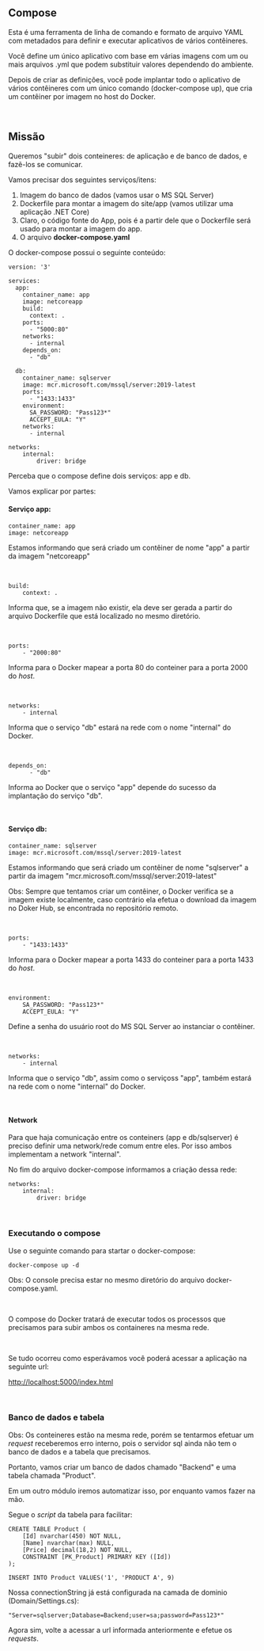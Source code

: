 ## Compose
Esta é uma ferramenta de linha de comando e formato de arquivo YAML com metadados para definir e executar aplicativos de vários contêineres. 

Você define um único aplicativo com base em várias imagens com um ou mais arquivos .yml que podem substituir valores dependendo do ambiente. 

Depois de criar as definições, você pode implantar todo o aplicativo de vários contêineres com um único comando (docker-compose up), que cria um contêiner por imagem no host do Docker.

<br>

## Missão
Queremos "subir" dois conteineres: de aplicação e de banco de dados, e fazẽ-los se comunicar. 

Vamos precisar dos seguintes serviços/itens:

1. Imagem do banco de dados (vamos usar o MS SQL Server)
2. Dockerfile para montar a imagem do site/app (vamos utilizar uma aplicação .NET Core)
3. Claro, o código fonte do App, pois é a partir dele que o Dockerfile será usado para montar a imagem do app.
4. O arquivo **docker-compose.yaml**

O docker-compose possui o seguinte conteúdo:

```
version: '3'

services:
  app:
    container_name: app
    image: netcoreapp
    build:
      context: .
    ports:
      - "5000:80"
    networks:
      - internal
    depends_on:
      - "db"

  db:
    container_name: sqlserver
    image: mcr.microsoft.com/mssql/server:2019-latest    
    ports:
      - "1433:1433"   
    environment:
      SA_PASSWORD: "Pass123*"
      ACCEPT_EULA: "Y"       
    networks:
      - internal

networks: 
    internal:
        driver: bridge
``` 

Perceba que o compose define dois serviços: app e db. 

Vamos explicar por partes:

#### Serviço app:

```
container_name: app
image: netcoreapp
```
Estamos informando que será criado um contêiner de nome "app" a partir da imagem "netcoreapp"


<br>

```
build:
    context: .
```
Informa que, se a imagem não existir, ela deve ser gerada a partir do arquivo Dockerfile que está localizado no mesmo diretório.


<br>

```
ports:
    - "2000:80"
```
Informa para o Docker mapear a porta 80 do conteiner para a porta 2000 do _host_.


<br>

```
networks:
    - internal
```
Informa que o serviço "db" estará na rede com o nome "internal" do Docker. 


<br>

```
depends_on:
      - "db"
```
Informa ao Docker que o serviço "app" depende do sucesso da implantação do serviço "db".



<br>

#### Serviço db:

```
container_name: sqlserver
image: mcr.microsoft.com/mssql/server:2019-latest  
```
Estamos informando que será criado um contêiner de nome "sqlserver" a partir da imagem "mcr.microsoft.com/mssql/server:2019-latest"

Obs: Sempre que tentamos criar um contêiner, o Docker verifica se a imagem existe localmente, caso contrário ela efetua o download da imagem no Doker Hub, se encontrada no repositório remoto.


<br>

```
ports:
    - "1433:1433"
```
Informa para o Docker mapear a porta 1433 do conteiner para a porta 1433 do _host_.



<br>

```
environment:
    SA_PASSWORD: "Pass123*"
    ACCEPT_EULA: "Y"  
```
Define a senha do usuário root do MS SQL Server ao instanciar o contêiner.


<br>

```
networks:
    - internal
```
Informa que o serviço "db", assim como o serviçoss "app", também estará na rede com o nome "internal" do Docker.



<br>

#### Network
Para que haja comunicação entre os conteiners (app e db/sqlserver) é preciso definir uma network/rede comum entre eles. Por isso ambos implementam a network "internal". 

No fim do arquivo docker-compose informamos a criação dessa rede:
```
networks: 
    internal:
        driver: bridge
```


<br>

### Executando o compose

Use o seguinte comando para startar o docker-compose:
``` 
docker-compose up -d
```
Obs: O console precisa estar no mesmo diretório do arquivo docker-compose.yaml.

<br>

O compose do Docker tratará de executar todos os processos que precisamos para subir ambos os containeres na mesma rede.

<br>

Se tudo ocorreu como esperávamos você poderá acessar a aplicação na seguinte url:

<http://localhost:5000/index.html>


<br>

### Banco de dados e tabela

Obs: Os conteineres estão na mesma rede, porém se tentarmos efetuar um _request_ receberemos erro interno, pois o servidor sql ainda não tem o banco de dados e a tabela que precisamos. 

Portanto, vamos criar um banco de dados chamado "Backend" e uma tabela chamada "Product". 

Em um outro módulo iremos automatizar isso, por enquanto vamos fazer na mão. 

Segue o _script_ da tabela para facilitar:

``` 
CREATE TABLE Product (
    [Id] nvarchar(450) NOT NULL,
    [Name] nvarchar(max) NULL,
    [Price] decimal(18,2) NOT NULL,
    CONSTRAINT [PK_Product] PRIMARY KEY ([Id])
);

INSERT INTO Product VALUES('1', 'PRODUCT A', 9)
```

Nossa connectionString já está configurada na camada de dominio (Domain/Settings.cs):
```
"Server=sqlserver;Database=Backend;user=sa;password=Pass123*"
``` 

Agora sim, volte a acessar a url informada anteriormente e efetue os _requests_.


